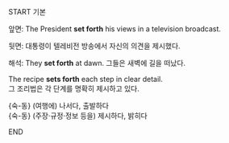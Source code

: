 START
기본

앞면:
The President **set forth** his views in a television broadcast. 

뒷면:
대통령이 텔레비전 방송에서 자신의 의견을 제시했다.

해석:
They **set forth** at dawn. 
그들은 새벽에 길을 떠났다.

The recipe **sets forth** each step in clear detail.  
그 조리법은 각 단계를 명확히 제시하고 있다.

{숙-동} (여행에) 나서다, 출발하다  
{숙-동} (주장·규정·정보 등을) 제시하다, 밝히다  
<!--ID: 1747492187379-->
END